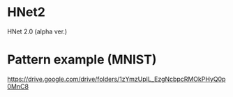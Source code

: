 # HNet2
HNet 2.0 (alpha ver.)

# Pattern example (MNIST)

https://drive.google.com/drive/folders/1zYmzUpIL_EzgNcbpcRMOkPHyQ0p0MnC8
